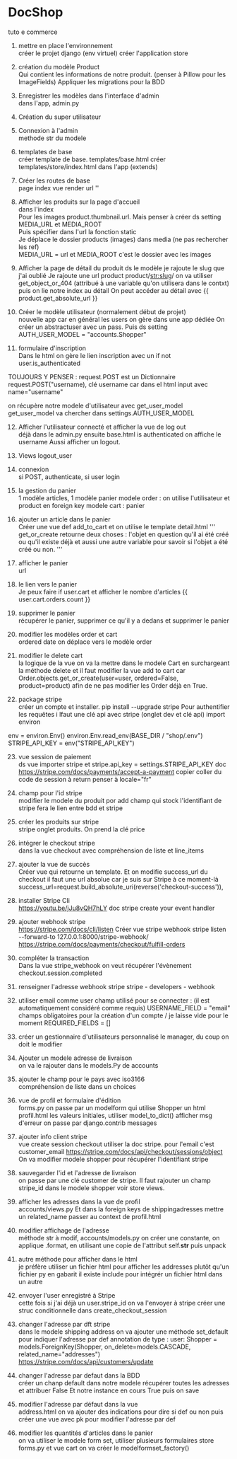 # DocShop
 tuto e commerce
1. mettre en place l'environnement<br>
créer le projet django (env virtuel)
créer l'application store

2. création du modèle Product<br>
Qui contient les informations de notre produit.
   (penser à Pillow pour les ImageFields)
Appliquer les migrations pour la BDD

3. Enregistrer les modèles dans l'interface d'admin<br>
dans l'app, admin.py

4. Création du super utilisateur<br>

5. Connexion à l'admin<br>
methode str du modele

6. templates de base<br>
créer template de base. templates/base.html
créer templates/store/index.html dans l'app (extends)

7. Créer les routes de base<br>
page index vue render url ''

8. Afficher les produits sur la page d'accueil<br>
dans l'index<br>
Pour les images product.thumbnail.url. Mais penser à créer ds setting MEDIA_URL et MEDIA_ROOT <br>
Puis spécifier dans l'url la fonction static<br>
Je déplace le dossier products (images) dans media (ne pas rechercher les ref)<br>
MEDIA_URL = url et MEDIA_ROOT c'est le dossier avec les images

9. Afficher la page de détail du produit
ds le modèle je rajoute le slug que j'ai oublié
Je rajoute une url product product/<str:slug>/
on va utiliser get_object_or_404 (attribué à une variable qu'on utilisera dans le contxt)
puis on lie notre index au détail
On peut accéder au détail avec {{ product.get_absolute_url }}

10. Créer le modèle utilisateur (normalement début de projet)<br>
nouvelle app car en général les users on gère dans une app dédiée
On créer un abstractuser avec un pass. Puis ds setting AUTH_USER_MODEL = "accounts.Shopper"

11. formulaire d'inscription <br>
Dans le html on gère le lien inscription avec un if not user.is_authenticated

TOUJOURS Y PENSER : request.POST est un Dictionnaire
request.POST("username), clé username car dans el html input avec name="username"

on récupère notre modele d'utilisateur avec get_user_model
get_user_model va chercher dans settings.AUTH_USER_MODEL

12. Afficher l'utilisateur connecté et afficher la vue de log out<br>
déjà dans le admin.py
ensuite base.html is authenticated on affiche le username
Aussi afficher un logout.

13. Views logout_user<br>

14. connexion<br>
si POST, authenticate, si user login

15. la gestion du panier <br>
1 modèle articles, 1 modèle panier
modele order : on utilise l'utilisateur et product en foreign key
modele cart : panier

16. ajouter un article dans le panier<br>
Créer une vue def add_to_cart et on utilise le template detail.html
'''
get_or_create retourne deux choses : l'objet en question qu'il ai été créé ou qu'il existe déjà et aussi
une autre variable pour savoir si l'objet a été créé ou non.
'''

17. afficher le panier <br>
url

18. le lien vers le panier<br>
Je peux faire if user.cart et afficher le nombre d'articles {{ user.cart.orders.count }}

19. supprimer le panier<br>
récupérer le panier, supprimer ce qu'il y a dedans et supprimer le panier

20. modifier les modèles order et cart<br>
ordered date on déplace vers le modèle order

21. modifier le delete cart<br>
la logique de la vue on va la mettre dans le modele Cart en surchargeant la méthode delete
et il faut modifier la vue add to cart car Order.objects.get_or_create(user=user, ordered=False, product=product) afin
de ne pas modifier les Order déjà en True.

22. package stripe<br>
créer un compte et installer. pip install --upgrade stripe
Pour authentifier les requêtes i lfaut une clé api avec stripe (onglet dev et clé api)
import environ

env = environ.Env()
environ.Env.read_env(BASE_DIR / "shop/.env")
STRIPE_API_KEY = env("STRIPE_API_KEY")

23. vue session de paiement<br>
ds vue importer stripe et 
stripe.api_key = settings.STRIPE_API_KEY
doc https://stripe.com/docs/payments/accept-a-payment
copier coller du code de session à return
penser à locale="fr"

24. champ pour l'id stripe<br>
modifier le modele du produit por add champ qui stock l'identifiant de stripe
fera le lien entre bdd et stripe

25. créer les produits sur stripe<br>
stripe onglet produits. On prend la clé price

26. intégrer le checkout stripe<br>
dans la vue checkout avec compréhension de liste et line_items

27. ajouter la vue de succès<br>
Créer vue qui retourne un template. Et on modifie success_url du checkout
il faut une url absolue car je suis sur Stripe à ce moment-là
        success_url=request.build_absolute_uri(reverse('checkout-success')),

28. installer Stripe Cli<br>
https://youtu.be/jJu8vQH7hLY
doc stripe create your event handler

29. ajouter webhook stripe<br>
https://stripe.com/docs/cli/listen
Créer vue stripe webhook
stripe listen --forward-to 127.0.0.1:8000/stripe-webhook/
https://stripe.com/docs/payments/checkout/fulfill-orders

30. compléter la transaction <br>
Dans la vue stripe_webhook on veut récupérer l'évènement checkout.session.completed

31. renseigner l'adresse webhook stripe
stripe - developers - webhook

32. utiliser email comme user
champ utilisé pour se connecter : (il est automatiquement considéré comme requis)
USERNAME_FIELD = "email"
champs obligatoires pour la création d'un compte / je laisse vide pour le moment
REQUIRED_FIELDS = []

33. créer un gestionnaire d'utilisateurs personnalisé
le manager, du coup on doit le modifier
34. Ajouter un modele adresse de livraison <br>
on va le rajouter dans le models.Py de accounts

35. ajouter le champ pour le pays avec iso3166<br>
compréhension de liste dans un choices

36. vue de profil et formulaire d'édition<br>
forms.py on passe par un modelform qui utilise Shopper
un html profil.html
les valeurs initiales, utiliser model_to_dict()
afficher msg d'erreur on passe par django.contrib messages

37. ajouter info client stripe <br>
vue create session checkout
utiliser la doc stripe. pour l'email c'est customer_email
https://stripe.com/docs/api/checkout/sessions/object
On va modifier modele shopper pour récupérer l'identifiant stripe

38. sauvegarder l'id et l'adresse de livraison <br>
on passe par une clé customer de stripe. Il faut rajouter un champ stripe_id dans le modele shopper
voir store views.

39. afficher les adresses dans la vue de profil <br>
accounts/views.py
Et dans la foreign keys de shippingadresses mettre un related_name
passer au context de profil.html

40. modifier affichage de l'adresse <br>
méthode str à modif, accounts/models.py
on créer une constante, on applique .format, en utilisant une copie de l'attribut self.__str__
puis unpack

41. autre méthode pour afficher dans le html<br>
je préfère utiliser un fichier html pour afficher les addresses plutôt qu'un fichier py
en gabarit il existe include pour intégrér un fichier html dans un autre

42. envoyer l'user enregistré à Stripe <br>
cette fois si j'ai déjà un user.stripe_id on va l'envoyer à stripe
créer une struc conditionnelle dans create_checkout_session

43. changer l'adresse par dft stripe <br>
dans le modele shipping address on va ajouter une méthode set_default pour indiquer l'adresse par def
annotation de type :
 user: Shopper = models.ForeignKey(Shopper, on_delete=models.CASCADE, related_name="addresses")
https://stripe.com/docs/api/customers/update

44. changer l'adresse par defaut dans la BDD <br>
créer un chanp default dans notre modele
récupérer toutes les adresses et attribuer False
Et notre instance en cours True puis on save

45. modifier l'adresse par défaut dans la vue <br>
address.html on va ajouter des indications pour dire si def ou non
puis créer une vue avec pk pour modifier l'adresse par def

46. modifier les quantités d'articles dans le panier <br>
on va utiliser le modele form set, utiliser plusieurs formulaires
store forms.py
et vue cart on va créer le modelformset_factory()